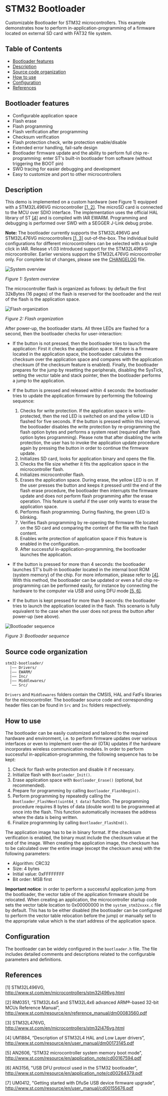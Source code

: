 # STM32 Bootloader
Customizable Bootloader for STM32 microcontrollers. This example demonstrates how to perform in-application-programming of a firmware located on external SD card with FAT32 file system.

## Table of Contents
- [Bootloader features](#bootloader-features)
- [Description](#description)
- [Source code organization](#source-code-organization)
- [How to use](#how-to-use)
- [Configuration](#configuration)
- [References](#references)

## Bootloader features
- Configurable application space
- Flash erase
- Flash programming
- Flash verification after programming
- Checksum verification
- Flash protection check, write protection enable/disable
- Extended error handling, fail-safe design
- Bootloader firmware update and the ability to perform full chip re-programming: enter ST's built-in bootloader from software (without triggering the BOOT pin)
- SWO tracing for easier debugging and development
- Easy to customize and port to other microcontrollers

## Description
This demo is implemented on a custom hardware (see Figure 1) equipped with a STM32L496VG microcontroller [[1, 2]](#references). The microSD card is connected to the MCU over SDIO interface. The implementation uses the official HAL library of ST [[4]](#references) and is compiled with IAR EWARM. Programming and debugging is performed over SWD with a SEGGER J-Link debug probe.

**Note:** The bootloader currently supports the STM32L496VG and STM32L476VG microcontrollers [[1, 3]](#references) out-of-the-box. The individual build configurations for different microcontrollers can be selected with a single click in IAR. Release v1.03 introduced support for the STM32L496VG microcontroller. Earlier versions support the STM32L476VG microcontroller only. For complete list of changes, please see the [CHANGELOG](CHANGELOG.md) file.

![System overview](system-overview.png)

*Figure 1: System overview*

The microcontroller flash is organized as follows: by default the first 32kBytes (16 pages) of the flash is reserved for the bootloader and the rest of the flash is the application space. 

![Flash organization](flash-organization.png)

*Figure 2: Flash organization*

After power-up, the bootloader starts. All three LEDs are flashed for a second, then the bootloader checks for user-interaction:

- If the button is not pressed, then the bootloader tries to launch the application: First it checks the application space. If there is a firmware located in the application space, the bootloader calculates the checksum over the application space and compares with the application checksum (if the checksum feature is enabled). Finally, the bootloader prepares for the jump by resetting the peripherals, disabling the SysTick, setting the vector table and stack pointer, then the bootloader performs a jump to the application.

- If the button is pressed and released within 4 seconds: the bootloader tries to update the application firmware by performing the following sequence:

    1. Checks for write protection. If the application space is write-protected, then the red LED is switched on and the yellow LED is flashed for five seconds. If the button is pressed within this interval, the bootloader disables the write protection by re-programming the flash option bytes and performs a system reset (required after flash option bytes programming). Please note that after disabling the write protection, the user has to invoke the application update procedure again by pressing the button in order to continue the firmware update.
    2. Initializes SD card, looks for application binary and opens the file.
    3. Checks the file size whether it fits the application space in the microcontroller flash.
    4. Initializes microcontroller flash.
    5. Erases the application space. During erase, the yellow LED is on. If the user presses the button and keeps it pressed until the end of the flash erase procedure, the bootloader then interrupts the firmware update and does not perform flash programming after the erase operation. This feature is useful if the user only wants to erase the application space.
    6. Performs flash programming. During flashing, the green LED is blinking.
    7. Verifies flash programming by re-opening the firmware file located on the SD card and comparing the content of the file with the flash content.
    8. Enables write protection of application space if this feature is enabled in the configuration.
    9. After successful in-application-programming, the bootloader launches the application.

- If the button is pressed for more than 4 seconds: the bootloader launches ST's built-in bootloader located in the internal boot ROM (system memory) of the chip. For more information, please refer to [[4]](#references). With this method, the bootloader can be updated or even a full chip re-programming can be performed easily, for instance by connecting the hardware to the computer via USB and using DFU mode [[5, 6]](#references).

- If the button is kept pressed for more than 9 seconds: the bootloader tries to launch the application located in the flash. This scenario is fully equivalent to the case when the user does not press the button after power-up (see above).

![Bootloader sequence](bootloader-sequence.png)

*Figure 3: Bootloader sequence*

## Source code organization
```
stm32-bootloader/
  |—— Drivers/
  |—— EWARM/
  |—— Inc/
  |—— Middlewares/
  `—— Src/
```
`Drivers` and `Middlewares` folders contain the CMSIS, HAL and FatFs libraries for the microcontroller. The bootloader source code and corresponding header files can be found in `Src` and `Inc` folders respectively.

## How to use
The bootloader can be easily customized and tailored to the required hardware and environment, i.e. to perform firmware updates over various interfaces or even to implement over-the-air (OTA) updates if the hardware incorporates wireless communication modules. In order to perform successful in-application-programming, the following sequence has to be kept:
1. Check for flash write protection and disable it if necessary.
2. Initialize flash with `Bootloader_Init()`.
3. Erase application space with `Bootloader_Erase()` (optional, but recommended).
4. Prepare for programming by calling `Bootloader_FlashBegin()`.
5. Perform programming by repeatedly calling the `Bootloader_FlashNext(uint64_t data)` function. The programming procedure requires 8 bytes of data (double word) to be programmed at once into the flash. This function automatically increases the address where the data is being written.
6. Finalize programming by calling `Bootloader_FlashEnd()`.

The application image has to be in binary format. If the checksum verification is enabled, the binary must include the checksum value at the end of the image. When creating the application image, the checksum has to be calculated over the entire image (except the checksum area) with the following parameters:
- Algorithm: CRC32
- Size: 4 bytes
- Initial value: 0xFFFFFFFF
- Bit order: MSB first

__Important notice__: in order to perform a successful application jump from the bootloader, the vector table of the application firmware should be relocated. When creating an application, the microcontroller startup code sets the vector table location to 0x00000000 in the `system_stm32xxxx.c` file by default. This has to be either disabled (the bootloader can be configured to perform the vector table relocation before the jump) or manually set to the appropriate value which is the start address of the application space.

## Configuration
The bootloader can be widely configured in the `bootloader.h` file. The file includes detailed comments and descriptions related to the configurable parameters and definitions.

## References
[1] STM32L496VG, http://www.st.com/en/microcontrollers/stm32l496vg.html

[2] RM0351, “STM32L4x5 and STM32L4x6 advanced ARM®-based 32-bit MCUs Reference Manual”, http://www.st.com/resource/en/reference_manual/dm00083560.pdf

[3] STM32L476VG, http://www.st.com/en/microcontrollers/stm32l476vg.html

[4] UM1884, “Description of STM32L4 HAL and Low Layer drivers”, http://www.st.com/resource/en/user_manual/dm00173145.pdf

[5] AN2606, "STM32 microcontroller system memory boot mode", http://www.st.com/resource/en/application_note/cd00167594.pdf

[6] AN3156, "USB DFU protocol used in the STM32 bootloader", http://www.st.com/resource/en/application_note/cd00264379.pdf

[7] UM0412, "Getting started with DfuSe USB device firmware upgrade", http://www.st.com/resource/en/user_manual/cd00155676.pdf
